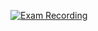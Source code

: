 [![Exam Recording](https://user-images.githubusercontent.com/53647802/194820594-f8a47024-d920-48e6-87b9-c018cfc59ce3.png)](https://drive.google.com/file/d/13Ew6X7snZgljxvI8RY01e_zeUhvJtVSa/view?usp=sharing)
